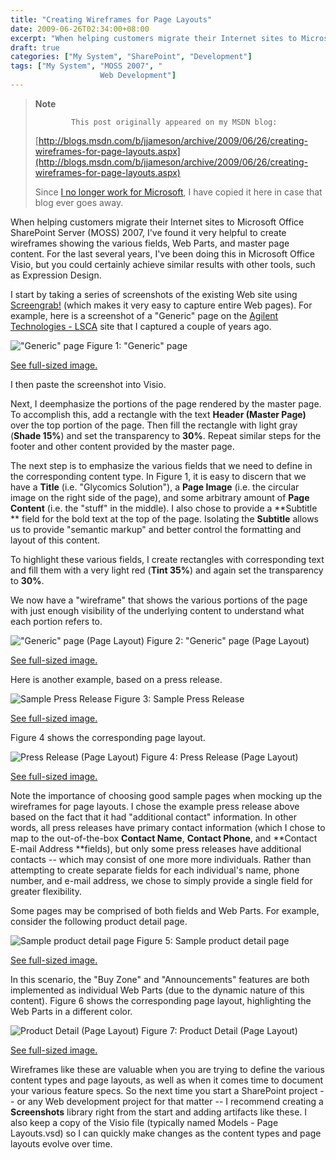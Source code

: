 ```yaml
---
title: "Creating Wireframes for Page Layouts"
date: 2009-06-26T02:34:00+08:00
excerpt: "When helping customers migrate their Internet sites to Microsoft Office SharePoint Server (MOSS) 2007, I've found it very helpful to create wireframes showing the various fields, Web Parts, and master page content. For the last several years, I've been..."
draft: true
categories: ["My System", "SharePoint", "Development"]
tags: ["My System", "MOSS 2007", "
                    Web Development"]
---
```


> **Note**
> 
>             This post originally appeared on my MSDN blog:  
>   
> 
> 
> [http://blogs.msdn.com/b/jjameson/archive/2009/06/26/creating-wireframes-for-page-layouts.aspx](http://blogs.msdn.com/b/jjameson/archive/2009/06/26/creating-wireframes-for-page-layouts.aspx)
> 
> 
> Since [I no longer work for Microsoft](/blog/jjameson/archive/2011/09/02/last-day-with-microsoft.aspx), I have copied it here in case that blog                 ever goes away.


When helping customers migrate their Internet sites to Microsoft Office SharePoint         Server (MOSS) 2007, I've found it very helpful to create wireframes showing the         various fields, Web Parts, and master page content. For the last several years,         I've been doing this in Microsoft Office Visio, but you could certainly achieve         similar results with other tools, such as Expression Design.

I start by taking a series of screenshots of the existing Web site using [Screengrab!](/blog/jjameson/archive/2008/10/20/fessing-up-about-firefox.aspx) (which makes it very easy to capture entire Web pages). For         example, here is a screenshot of a "Generic" page on the [Agilent Technologies - LSCA](http://www.chem.agilent.com) site that I captured a couple of years ago.

![&quot;Generic&quot; page](https://www.technologytoolbox.com/blog/images/www_technologytoolbox_com/blog/jjameson/7/r_General%20Site%20-%20Generic%20(Glycomics%20Solution).jpg)
            Figure 1: "Generic" page

[See full-sized image.](/blog/images/www_technologytoolbox_com/blog/jjameson/7/o_General%20Site%20-%20Generic%20%28Glycomics%20Solution%29.jpg)


I then paste the screenshot into Visio.

Next, I deemphasize the portions of the page rendered by the master page. To accomplish         this, add a rectangle with the text **Header (Master Page)** over the         top portion of the page. Then fill the rectangle with light gray (**Shade 15%**)         and set the transparency to **30%**. Repeat similar steps for the footer         and other content provided by the master page.

The next step is to emphasize the various fields that we need to define in the corresponding         content type. In Figure 1, it is easy to discern that we have a **Title**         (i.e. "Glycomics Solution"), a **Page Image** (i.e. the circular image         on the right side of the page), and some arbitrary amount of **Page Content**         (i.e. the "stuff" in the middle). I also chose to provide a **Subtitle **         field for the bold text at the top of the page. Isolating the **Subtitle**         allows us to provide "semantic markup" and better control the formatting and layout         of this content.

To highlight these various fields, I create rectangles with corresponding text and         fill them with a very light red (**Tint 35%**) and again set the transparency         to **30%**.

We now have a "wireframe" that shows the various portions of the page with just         enough visibility of the underlying content to understand what each portion refers         to.

![&quot;Generic&quot; page (Page Layout)](https://www.technologytoolbox.com/blog/images/www_technologytoolbox_com/blog/jjameson/7/r_General%20Site%20-%20Generic%20(Page%20Layout).jpg)
            Figure 2: "Generic" page (Page Layout)

[See full-sized image.](/blog/images/www_technologytoolbox_com/blog/jjameson/7/o_General%20Site%20-%20Generic%20%28Page%20Layout%29.jpg)


Here is another example, based on a press release.

![Sample Press Release](https://www.technologytoolbox.com/blog/images/www_technologytoolbox_com/blog/jjameson/7/r_General%20Site%20-%20Press%20Release%20(857).jpg)
            Figure 3: Sample Press Release

[See full-sized image.](/blog/images/www_technologytoolbox_com/blog/jjameson/7/o_General%20Site%20-%20Press%20Release%20%28857%29.jpg)


Figure 4 shows the corresponding page layout.

![Press Release (Page Layout)](https://www.technologytoolbox.com/blog/images/www_technologytoolbox_com/blog/jjameson/7/r_General%20Site%20-%20Press%20Release%20(Page%20Layout).jpg)
            Figure 4: Press Release (Page Layout)

[See full-sized image.](/blog/images/www_technologytoolbox_com/blog/jjameson/7/o_General%20Site%20-%20Press%20Release%20%28Page%20Layout%29.jpg)


Note the importance of choosing good sample pages when mocking up the wireframes         for page layouts. I chose the example press release above based on the fact that         it had "additional contact" information. In other words, all press releases have         primary contact information (which I chose to map to the out-of-the-box **Contact
            Name**, **Contact Phone**, and **Contact E-mail Address
        **fields), but only some press releases have additional contacts -- which         may consist of one more more individuals. Rather than attempting to create separate         fields for each individual's name, phone number, and e-mail address, we chose to         simply provide a single field for greater flexibility.

Some pages may be comprised of both fields and Web Parts. For example, consider         the following product detail page.

![Sample product detail page](https://www.technologytoolbox.com/blog/images/www_technologytoolbox_com/blog/jjameson/7/r_General%20Site%20-%20Product%20Detail%20(6890N%20GC).jpg)
            Figure 5: Sample product detail page

[See full-sized image.](/blog/images/www_technologytoolbox_com/blog/jjameson/7/o_General%20Site%20-%20Product%20Detail%20%286890N%20GC%29.jpg)


In this scenario, the "Buy Zone" and "Announcements" features are both implemented         as individual Web Parts (due to the dynamic nature of this content). Figure 6 shows         the corresponding page layout, highlighting the Web Parts in a different color.

![Product Detail (Page Layout)](https://www.technologytoolbox.com/blog/images/www_technologytoolbox_com/blog/jjameson/7/r_General%20Site%20-%20Product%20Detail%20(Page%20Layout).jpg)
            Figure 7: Product Detail (Page Layout)

[See full-sized image.](/blog/images/www_technologytoolbox_com/blog/jjameson/7/o_General%20Site%20-%20Product%20Detail%20%28Page%20Layout%29.jpg)


Wireframes like these are valuable when you are trying to define the various content         types and page layouts, as well as when it comes time to document your various feature         specs. So the next time you start a SharePoint project -- or any Web development         project for that matter -- I recommend creating a **Screenshots** library         right from the start and adding artifacts like these. I also keep a copy of the         Visio file (typically named Models - Page Layouts.vsd) so I can quickly make changes         as the content types and page layouts evolve over time.

